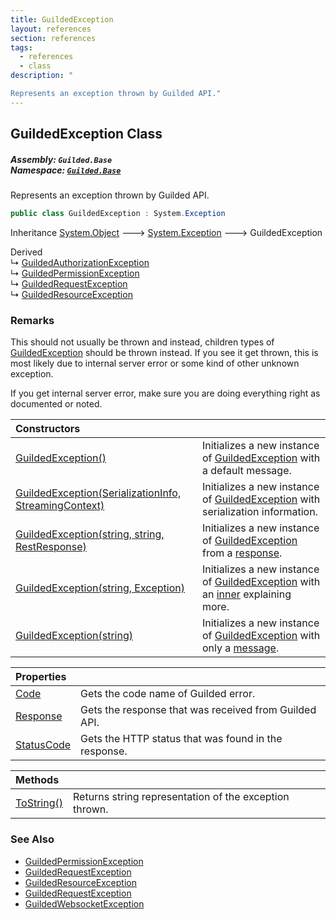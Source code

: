 ```yaml
---
title: GuildedException
layout: references
section: references
tags:
  - references
  - class
description: "

Represents an exception thrown by Guilded API."
---
```


## GuildedException Class
##### **Assembly:** `Guilded.Base`<br/>**Namespace:** [`Guilded.Base`](Guilded.Base 'Guilded.Base')

Represents an exception thrown by Guilded API.

```csharp
public class GuildedException : System.Exception
```

Inheritance [System.Object](https://docs.microsoft.com/en-us/dotnet/api/System.Object 'System.Object') &#129106; [System.Exception](https://docs.microsoft.com/en-us/dotnet/api/System.Exception 'System.Exception') &#129106; GuildedException

Derived  
&#8627; [GuildedAuthorizationException](GuildedAuthorizationException 'Guilded.Base.GuildedAuthorizationException')  
&#8627; [GuildedPermissionException](GuildedPermissionException 'Guilded.Base.GuildedPermissionException')  
&#8627; [GuildedRequestException](GuildedRequestException 'Guilded.Base.GuildedRequestException')  
&#8627; [GuildedResourceException](GuildedResourceException 'Guilded.Base.GuildedResourceException')

### Remarks
  
This should not usually be thrown and instead, children types of [GuildedException](GuildedException 'Guilded.Base.GuildedException') should be thrown instead. If you see it get thrown, this is most likely due to internal server error or some kind of other unknown exception.  
  
If you get internal server error, make sure you are doing everything right as documented or noted.

| Constructors | |
| :--- | :--- |
| [GuildedException()](GuildedException.GuildedException() 'Guilded.Base.GuildedException.GuildedException()') | Initializes a new instance of [GuildedException](GuildedException 'Guilded.Base.GuildedException') with a default message. |
| [GuildedException(SerializationInfo, StreamingContext)](GuildedException.GuildedException(SerializationInfo,StreamingContext) 'Guilded.Base.GuildedException.GuildedException(SerializationInfo, StreamingContext)') | Initializes a new instance of [GuildedException](GuildedException 'Guilded.Base.GuildedException') with serialization information. |
| [GuildedException(string, string, RestResponse)](GuildedException.GuildedException(string,string,RestResponse) 'Guilded.Base.GuildedException.GuildedException(string, string, RestSharp.RestResponse)') | Initializes a new instance of [GuildedException](GuildedException 'Guilded.Base.GuildedException') from a [response](GuildedException.GuildedException(string,string,RestResponse)#Guilded.Base.GuildedException.GuildedException(string,string,RestSharp.RestResponse).response 'Guilded.Base.GuildedException.GuildedException(string, string, RestSharp.RestResponse).response'). |
| [GuildedException(string, Exception)](GuildedException.GuildedException(string,Exception) 'Guilded.Base.GuildedException.GuildedException(string, System.Exception)') | Initializes a new instance of [GuildedException](GuildedException 'Guilded.Base.GuildedException') with an [inner](GuildedException.GuildedException(string,Exception)#Guilded.Base.GuildedException.GuildedException(string,System.Exception).inner 'Guilded.Base.GuildedException.GuildedException(string, System.Exception).inner') explaining more. |
| [GuildedException(string)](GuildedException.GuildedException(string) 'Guilded.Base.GuildedException.GuildedException(string)') | Initializes a new instance of [GuildedException](GuildedException 'Guilded.Base.GuildedException') with only a [message](GuildedException.GuildedException(string)#Guilded.Base.GuildedException.GuildedException(string).message 'Guilded.Base.GuildedException.GuildedException(string).message'). |

| Properties | |
| :--- | :--- |
| [Code](GuildedException.Code 'Guilded.Base.GuildedException.Code') | Gets the code name of Guilded error. |
| [Response](GuildedException.Response 'Guilded.Base.GuildedException.Response') | Gets the response that was received from Guilded API. |
| [StatusCode](GuildedException.StatusCode 'Guilded.Base.GuildedException.StatusCode') | Gets the HTTP status that was found in the response. |

| Methods | |
| :--- | :--- |
| [ToString()](GuildedException.ToString() 'Guilded.Base.GuildedException.ToString()') | Returns string representation of the exception thrown. |

### See Also
- [GuildedPermissionException](GuildedPermissionException 'Guilded.Base.GuildedPermissionException')
- [GuildedRequestException](GuildedRequestException 'Guilded.Base.GuildedRequestException')
- [GuildedResourceException](GuildedResourceException 'Guilded.Base.GuildedResourceException')
- [GuildedRequestException](GuildedRequestException 'Guilded.Base.GuildedRequestException')
- [GuildedWebsocketException](GuildedWebsocketException 'Guilded.Base.GuildedWebsocketException')